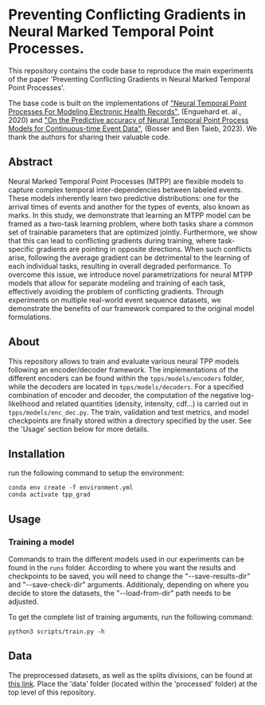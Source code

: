 # Preventing Conflicting Gradients in Neural Marked Temporal Point Processes.

This repository contains the code base to reproduce the main experiments of the paper 'Preventing Conflicting Gradients in Neural Marked Temporal Point Processes'. 

The base code is built on the implementations of ["Neural Temporal Point Processes For Modeling Electronic Health Records"](https://github.com/babylonhealth/neuralTPPs), (Enguehard et. al., 2020) and ["On the Predictive accuracy of Neural Temporal Point Process Models for Continuous-time Event Data"](https://github.com/tanguybosser/ntpp-tmlr2023), (Bosser and Ben Taieb, 2023). We thank the authors for sharing their valuable code. 

## Abstract 

Neural Marked Temporal Point Processes (MTPP) are flexible models to capture complex temporal inter-dependencies between labeled events. These models inherently learn two predictive distributions: one for the arrival times of events and another for the types of events, also known as marks. In this study, we demonstrate that learning an MTPP model can be framed as a two-task learning problem, where both tasks share a common set of trainable parameters that are optimized jointly. Furthermore, we show that this can lead to conflicting gradients during training, where task-specific gradients are pointing in opposite directions. When such conflicts arise, following the average gradient can be detrimental to the learning of each individual tasks, resulting in overall degraded performance. To overcome this issue, we introduce novel parametrizations for neural MTPP models that allow for separate modeling and training of each task, effectively avoiding the problem of conflicting gradients. Through experiments on multiple real-world event sequence datasets, we demonstrate the benefits of our framework compared to the original model formulations.

## About

This repository allows to train and evaluate various neural TPP models following an encoder/decoder framework. The implementations of the different encoders can be found within the ```tpps/models/encoders``` folder, while the decoders are located in ```tpps/models/decoders```. For a specified combination of encoder and decoder, the computation of the negative log-likelihood and related quantities (density, intensity, cdf...) is carried out in ```tpps/models/enc_dec.py```. The train, validation and test metrics, and model checkpoints are finally stored within a directory specified by the user. See the 'Usage' section below for more details.   

## Installation

run the following command to setup the environment:

```shell script
conda env create -f environment.yml
conda activate tpp_grad
```

## Usage

### Training a model

Commands to train the different models used in our experiments can be found in the `runs` folder. According to where you want the results and checkpoints to be saved, you will need to change the "--save-results-dir" and "--save-check-dir" arguments. Additionaly, depending on where you decide to store the datasets, the "--load-from-dir" path needs to be adjusted. 

To get the complete list of training arguments, run the following command:

```
python3 scripts/train.py -h
```

## Data
The preprocessed datasets, as well as the splits divisions, can be found at [this link](https://github.com/tanguybosser/ntpp-tmlr2023). Place the 'data' folder (located within the 'processed' folder) at the top level of this repository. 


